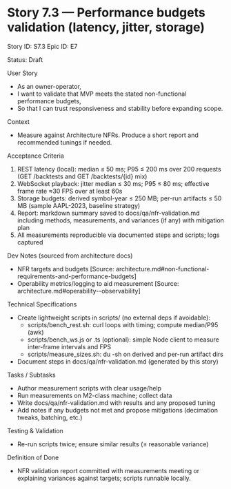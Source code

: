 # Story 7.3 — Performance budgets validation (latency, jitter, storage)
Story ID: S7.3
Epic ID: E7



Status: Draft

User Story
- As an owner-operator,
- I want to validate that MVP meets the stated non-functional performance budgets,
- So that I can trust responsiveness and stability before expanding scope.

Context
- Measure against Architecture NFRs. Produce a short report and recommended tunings if needed.

Acceptance Criteria
1) REST latency (local): median ≤ 50 ms; P95 ≤ 200 ms over 200 requests (GET /backtests and GET /backtests/{id} mix)
2) WebSocket playback: jitter median ≤ 30 ms; P95 ≤ 80 ms; effective frame rate ≈30 FPS over at least 60s
3) Storage budgets: derived symbol-year ≤ 250 MB; per-run artifacts ≤ 50 MB (sample AAPL-2023, baseline strategy)
4) Report: markdown summary saved to docs/qa/nfr-validation.md including methods, measurements, and variances (if any) with mitigation plan
5) All measurements reproducible via documented steps and scripts; logs captured

Dev Notes (sourced from architecture docs)
- NFR targets and budgets [Source: architecture.md#non-functional-requirements-and-performance-budgets]
- Operability metrics/logging to aid measurement [Source: architecture.md#operability--observability]

Technical Specifications
- Create lightweight scripts in scripts/ (no external deps if avoidable):
  - scripts/bench_rest.sh: curl loops with timing; compute median/P95 (awk)
  - scripts/bench_ws.js or .ts (optional): simple Node client to measure inter-frame intervals and FPS
  - scripts/measure_sizes.sh: du -sh on derived and per-run artifact dirs
- Document steps in docs/qa/nfr-validation.md (generated by this story)

Tasks / Subtasks
- Author measurement scripts with clear usage/help
- Run measurements on M2-class machine; collect data
- Write docs/qa/nfr-validation.md with results and any proposed tuning
- Add notes if any budgets not met and propose mitigations (decimation tweaks, batching, etc.)

Testing & Validation
- Re-run scripts twice; ensure similar results (± reasonable variance)

Definition of Done
- NFR validation report committed with measurements meeting or explaining variances against targets; scripts runnable locally.


